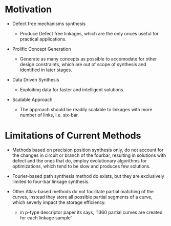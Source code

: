 # Motivation

- Defect free mechanisms synthesis
  - Produce Defect free linkages, which are the only onces useful for practical
    applications.

- Prolific Concept Generation
  - Generate as many concepts as possible to accomodate for other design
    constraints, which are out of scope of synthesis and identified in later
    stages.

- Data Driven Synthesis
  - Exploiting data for faster and intelligent solutions.

- Scalable Approach
  - The approach should be readily scalable to linkages with more number of
    links, i.e. six-bar.

# Limitations of Current Methods

  - Methods based on precision position synthesis only, do not account for the
    changes in circuit or branch of the fourbar,  resulting in solutions with
    defect and the ones that do, employ evolutionary algorithms for
    optimizations, which tend to be slow and produces few solutions.

  - Fourier-based path synthesis method do exists, but they are exclusively
    limited to four-bar linkage synthesis.

  - Other Atlas-based methods do not facilitate partial matching of the curves,
    instead they store all possible partial segments of a curve,
    which severly impact the storage efficiency.
    - in p-type descriptor paper its says, '1360 partial curves are created for each linkage sample'
